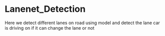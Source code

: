 # Lanenet_Detection

Here we detect different lanes on road using model and detect the lane car is driving on if it can change the lane or not
